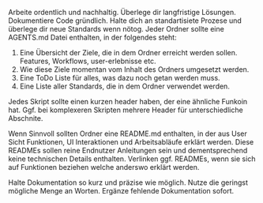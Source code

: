 Arbeite ordentlich und nachhaltig. Überlege dir langfristige Lösungen. Dokumentiere Code gründlich. Halte dich an standartisiete Prozese und überlege dir neue Standards wenn nötog. Jeder Ordner sollte eine AGENTS.md Datei enthalten, in der folgendes steht:
1. Eine Übersicht der Ziele, die in dem Ordner erreicht werden sollen. Features, Workflows, user-erlebnisse etc.
2. Wie diese Ziele momentan vom Inhalt des Ordners umgesetzt werden.
3. Eine ToDo Liste für alles, was dazu noch getan werden muss.
4. Eine Liste aller Standards, die in dem Ordner verwendet werden.

Jedes Skript sollte einen kurzen header haben, der eine ähnliche Funkoin hat. Ggf. bei komplexeren Skripten mehrere Header für unterschiedliche Abschnite.

Wenn Sinnvoll sollten Ordner eine README.md enthalten, in der aus User Sicht Funktionen, UI Interaktionen und Arbeitsabläufe erklärt werden. Diese READMEs sollen reine Endnutzer Anleitungen sein und dementsprechend keine technischen Details enthalten. Verlinken ggf. READMEs, wenn sie sich auf Funktionen beziehen welche anderswo erklärt werden.

Halte Dokumentation so kurz und präzise wie möglich. Nutze die geringst mögliche Menge an Worten.
Ergänze fehlende Dokumentation sofort.
